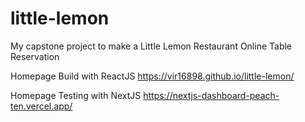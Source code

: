 # little-lemon

My capstone project to make a Little Lemon Restaurant Online Table Reservation


Homepage Build with ReactJS
https://vir16898.github.io/little-lemon/


Homepage Testing with NextJS
https://nextjs-dashboard-peach-ten.vercel.app/

